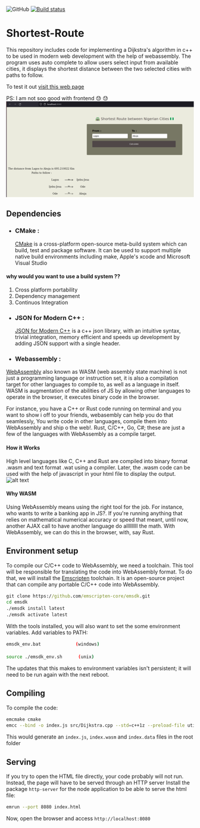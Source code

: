 ![GitHub](https://img.shields.io/github/license/jnyfah/Shortest-Route)
[![Build status](https://ci.appveyor.com/api/projects/status/aw2kfy9o59mfjkij?svg=true)](https://ci.appveyor.com/project/jnyfah/shortest-route)
# Shortest-Route

This repository includes code for implementing a Dijkstra's algorithm in c++ to be used in modern web development with the help of webassembly. The program uses auto complete to allow users select input from available cities, it displays the shortest distance between the two selected cities with paths to follow.

To test it out [visit this web page](https://jnyfah.github.io/Shortest-Route/)

PS: I am not soo good with frontend :sweat: :sweat: 
![Alt text](/web/image.png?raw=true)

## Dependencies

- ### CMake :
  [CMake](https://cmake.org/) is a cross-platform open-source meta-build system which can build, test and package software. It can be used to support multiple native build environments including make, Apple's xcode and Microsoft Visual Studio

#### why would you want to use a build system ??

1. Cross platform portability
2. Dependency management
3. Continuos Integration

- ### JSON for Modern C++ :

  [JSON for Modern C++](https://json.nlohmann.me/) is a c++ json library, with an intuitive syntax, trivial integration, memory efficient and speeds up development by adding JSON support with a single header.

- ### Webassembly :
[WebAssembly](https://webassembly.org/) also known as WASM (web assembly state machine) is not just a programming language or instruction set, it is also a compilation target for other languages to compile to, as well as a language in itself. 
WASM is augmentation of the abilities of JS by allowing other languages to operate in the browser, it executes binary code in the browser.

For instance, you have a C++ or Rust code running on terminal and you want to show i off to your friends, webasembly can help you do that seamlessly, You write code in other languages, compile them into WebAssembly and ship o the web!. Rust, C/C++, Go, C#; these are just a few of the languages with WebAssembly as a compile target.

#### How it Works

High level languages like C, C++ and Rust are compiled into binary format .wasm and text format .wat using a compiler. Later, the .wasm code can be used with the help of javascript in your html file to display the output.
![alt text](https://www.tutorialspoint.com/webassembly/images/wasm.jpg)

#### Why WASM
Using WebAssembly means using the right tool for the job. For instance, who wants to write a banking app in JS?. If you're running anything that relies on mathematical numerical accuracy or speed that meant, until now, another AJAX call to have another language do alllllllll the math. With WebAssembly, we can do this in the browser, with, say Rust.

## Environment setup

To compile our C/C++ code to WebAssembly, we need a toolchain. This tool will be responsible for translating the code into WebAssembly format. To do that, we will install the [Emscripten](https://emscripten.org/index.html) toolchain. It is an open-source project that can compile any portable C/C++ code into WebAssembly.

```cmd
git clone https://github.com/emscripten-core/emsdk.git
cd emsdk
./emsdk install latest
./emsdk activate latest
```
With the tools installed, you will also want to set the some environment variables. Add variables to PATH:

```bash
emsdk_env.bat             (windows)

source ./emsdk_env.sh      (unix)
```
The updates that this makes to environment variables isn't persistent; it will need to be run again with the next reboot.

## Compiling

To compile the code: 

```bash
emcmake cmake 
emcc --bind -o index.js src/Dijkstra.cpp --std=c++1z --preload-file utils || exit 1
```

This would generate an `index.js`, `index.wasm` and `index.data` files in the root folder

## Serving

If you try to open the HTML file directly, your code probably will not run. Instead, the page will have to be served through an HTTP server
Install the package `http-server` for the node application to be able to serve the html file:

```bash
emrun --port 8080 index.html
```

Now, open the browser and access `http://localhost:8080`

